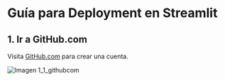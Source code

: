 # Guía para Deployment en Streamlit

## 1. Ir a GitHub.com
Visita [GitHub.com](https://github.com) para crear una cuenta.

![Imagen 1_1_githubcom](https://github.com/adiacla/diabetes/blob/main/imagenes/1_1_githubcom.png)
